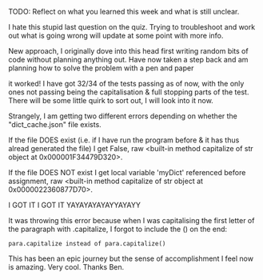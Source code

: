 TODO: Reflect on what you learned this week and what is still unclear.

I hate this stupid last question on the quiz. Trying to troubleshoot and work out what is going wrong will update at some point with more info.

New approach, I originally dove into this head first writing random bits of code without planning anything out. Have now taken a step back and am planning how to solve the problem with a pen and paper

it worked! I have got 32/34 of the tests passing as of now, with the only ones not passing being the capitalisation & full stopping parts of the test. There will be some little quirk to sort out, I will look into it now.

Strangely, I am getting two different errors depending on whether the "dict_cache.json" file exists.

If the file DOES exist (i.e. if I have run the program before & it has thus alread generated the file) I get False, raw <built-in method capitalize of str object at 0x000001F34479D320>.

If the file DOES NOT exist I get local variable 'myDict' referenced before assignment, raw <built-in method capitalize of str object at 0x0000022360877D70>.

I GOT IT I GOT IT YAYAYAYAYAYYAYAYY

It was throwing this error because when I was capitalising the first letter of the paragraph with .capitalize, I forgot to include the () on the end: 

    para.capitalize instead of para.capitalize()

This has been an epic journey but the sense of accomplishment I feel now is amazing. Very cool. Thanks Ben.